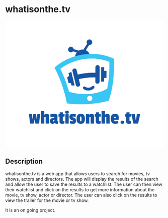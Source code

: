 # whatisonthe.tv

![whatisonthe.tv](assets/whatisonthetv.png "whatisonthe.tv")

## Description

whatisonthe.tv is a web app that allows users to search for movies, tv shows, actors and directors. The app will display the results of the search and allow the user to save the results to a watchlist. The user can then view their watchlist and click on the results to get more information about the movie, tv show, actor or director. The user can also click on the results to view the trailer for the movie or tv show.

It is an on going project.
